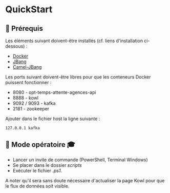 # __QuickStart__

## 🧰 Prérequis

Les éléments suivant doivent-être installés (cf. liens d'installation ci-dessous) :

* <a href="https://docs.docker.com/engine/install/" target="_blank"> Docker </a>
* <a href="https://www.jbang.dev/documentation/guide/latest/installation.html" target="_blank"> JBang </a>
* <a href="https://camel.apache.org/manual/camel-jbang.html" target="_blank"> Camel-JBang </a>

Les ports suivant doivent-être libres pour que les conteneurs Docker puissent fonctionner :

* 8080 - opt-temps-attente-agences-api
* 8888 - kowl
* 9092 / 9093 - kafka
* 2181 - zookeeper

Ajouter dans le fichier host la ligne suivante :
```bash
127.0.0.1 kafka
```

 ## 🧑 Mode opératoire ‍🎓

 * Lancer un invite de commande (PowerShell, Terminal Windows)
 * Se placer dans le dossier _scripts_
 * Exécuter le fichier _.ps1_. 

A noter qu'il sera sans doute nécessaire d'actualiser la page Kowl pour que le flux de données soit visible.

